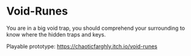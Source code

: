 # Void-Runes
You are in a big void trap, you should comprehend your surrounding to know where the hidden traps and keys.

Playable prototype:
https://chaoticfarghly.itch.io/void-runes
